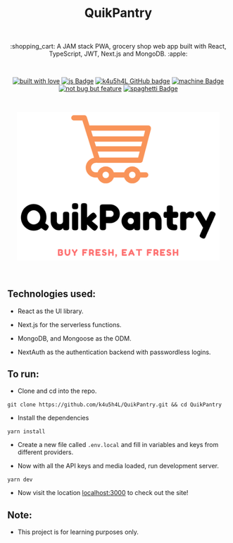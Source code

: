 <h1 align="center">QuikPantry</h1></br>

<p align="center">
:shopping_cart:  A JAM stack PWA, grocery shop web app built with React, TypeScript, JWT, Next.js and MongoDB. :apple:
</p>
<br>

<p align="center">
  <a href="#"><img alt="built with love" src="https://forthebadge.com/images/badges/built-with-love.svg"/></a>
  <a href="#"><img alt="js Badge" src="https://forthebadge.com/images/badges/made-with-typescript.svg"/></a>
  <a href="https://github.com/k4u5h4L"><img alt="k4u5h4L GitHub badge" height="37" src="https://badgen.net/badge/GitHub/k4u5h4L?icon=github&color=24292e"/></a>
  <a href="#"><img alt="machine Badge" height="37" src="https://forthebadge.com/images/badges/works-on-my-machine.svg"/></a>
  <a href="#"><img alt="not bug but feature" height="37" src="https://forthebadge.com/images/badges/not-a-bug-a-feature.svg"/></a>
  <a href="#"><img alt="spaghetti Badge" src="https://forthebadge.com/images/badges/contains-tasty-spaghetti-code.svg"/></a>
</p>

<br>
<p align="center">
<img width="460px" src="assets/logo.png" alt="quikpantry"></img>
</p><br>

## Technologies used:

-   React as the UI library.

-   Next.js for the serverless functions.

-   MongoDB, and Mongoose as the ODM.

-   NextAuth as the authentication backend with passwordless logins.

## To run:

-   Clone and cd into the repo.

```
git clone https://github.com/k4u5h4L/QuikPantry.git && cd QuikPantry
```

-   Install the dependencies

```
yarn install
```

-   Create a new file called `.env.local` and fill in variables and keys from different providers.

<!-- -   Run migrations for the DB (if not present).

```
npx prisma migrate dev --preview-feature
npx prisma generate
``` -->

-   Now with all the API keys and media loaded, run development server.

```
yarn dev
```

-   Now visit the location [localhost:3000](http://localhost:3000) to check out the site!

## Note:

-   This project is for learning purposes only.

<!-- -   Any contribution is welcome. You may fork the repo and issue a PR. -->
